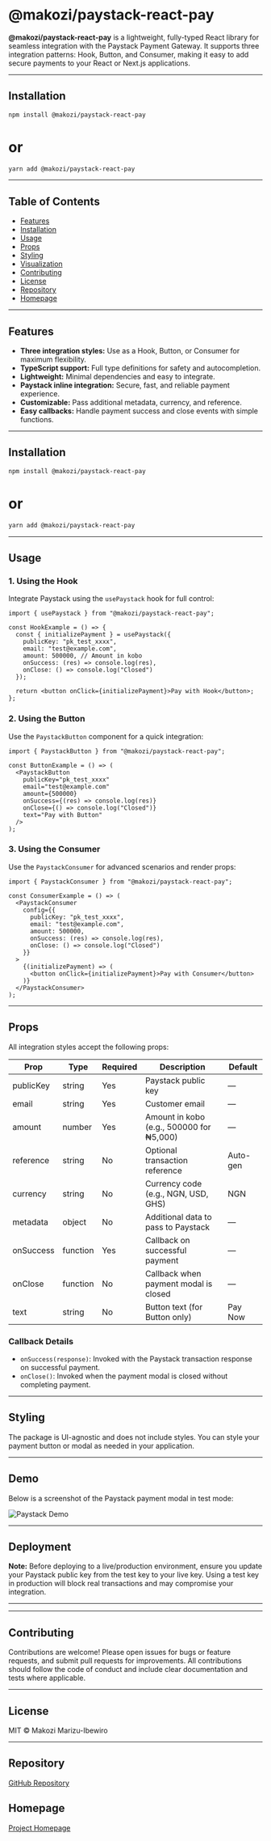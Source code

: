 
# @makozi/paystack-react-pay

**@makozi/paystack-react-pay** is a lightweight, fully-typed React library for seamless integration with the Paystack Payment Gateway. It supports three integration patterns: Hook, Button, and Consumer, making it easy to add secure payments to your React or Next.js applications.

---

## Installation

```bash
npm install @makozi/paystack-react-pay
```

# or

```bash
yarn add @makozi/paystack-react-pay
```

---


## Table of Contents
- [Features](#features)
- [Installation](#installation)
- [Usage](#usage)
- [Props](#props)
- [Styling](#styling)
- [Visualization](#visualization)
- [Contributing](#contributing)
- [License](#license)
- [Repository](#repository)
- [Homepage](#homepage)

---



## Features

- **Three integration styles:** Use as a Hook, Button, or Consumer for maximum flexibility.
- **TypeScript support:** Full type definitions for safety and autocompletion.
- **Lightweight:** Minimal dependencies and easy to integrate.
- **Paystack inline integration:** Secure, fast, and reliable payment experience.
- **Customizable:** Pass additional metadata, currency, and reference.
- **Easy callbacks:** Handle payment success and close events with simple functions.


---

## Installation

```bash
npm install @makozi/paystack-react-pay
```

# or

```bash
yarn add @makozi/paystack-react-pay
```

---



## Usage

### 1. Using the Hook

Integrate Paystack using the `usePaystack` hook for full control:

```tsx
import { usePaystack } from "@makozi/paystack-react-pay";

const HookExample = () => {
  const { initializePayment } = usePaystack({
    publicKey: "pk_test_xxxx",
    email: "test@example.com",
    amount: 500000, // Amount in kobo
    onSuccess: (res) => console.log(res),
    onClose: () => console.log("Closed")
  });

  return <button onClick={initializePayment}>Pay with Hook</button>;
};
```

### 2. Using the Button

Use the `PaystackButton` component for a quick integration:

```tsx
import { PaystackButton } from "@makozi/paystack-react-pay";

const ButtonExample = () => (
  <PaystackButton
    publicKey="pk_test_xxxx"
    email="test@example.com"
    amount={500000}
    onSuccess={(res) => console.log(res)}
    onClose={() => console.log("Closed")}
    text="Pay with Button"
  />
);
```

### 3. Using the Consumer

Use the `PaystackConsumer` for advanced scenarios and render props:

```tsx
import { PaystackConsumer } from "@makozi/paystack-react-pay";

const ConsumerExample = () => (
  <PaystackConsumer
    config={{
      publicKey: "pk_test_xxxx",
      email: "test@example.com",
      amount: 500000,
      onSuccess: (res) => console.log(res),
      onClose: () => console.log("Closed")
    }}
  >
    {(initializePayment) => (
      <button onClick={initializePayment}>Pay with Consumer</button>
    )}
  </PaystackConsumer>
);
```


---



## Props

All integration styles accept the following props:

| Prop         | Type     | Required | Description                                 | Default   |
|--------------|----------|----------|---------------------------------------------|-----------|
| publicKey    | string   | Yes      | Paystack public key                         | —         |
| email        | string   | Yes      | Customer email                              | —         |
| amount       | number   | Yes      | Amount in kobo (e.g., 500000 for ₦5,000)    | —         |
| reference    | string   | No       | Optional transaction reference               | Auto-gen  |
| currency     | string   | No       | Currency code (e.g., NGN, USD, GHS)         | NGN       |
| metadata     | object   | No       | Additional data to pass to Paystack          | —         |
| onSuccess    | function | Yes      | Callback on successful payment               | —         |
| onClose      | function | No       | Callback when payment modal is closed        | —         |
| text         | string   | No       | Button text (for Button only)                | Pay Now   |

### Callback Details

- `onSuccess(response)`: Invoked with the Paystack transaction response on successful payment.
- `onClose()`: Invoked when the payment modal is closed without completing payment.


---


## Styling

The package is UI-agnostic and does not include styles. You can style your payment button or modal as needed in your application.

---

## Demo

Below is a screenshot of the Paystack payment modal in test mode:

![Paystack Demo]({D165EDE8-E043-4FE6-8D32-41F01353BFE1}.png)

---

## Deployment

**Note:** Before deploying to a live/production environment, ensure you update your Paystack public key from the test key to your live key. Using a test key in production will block real transactions and may compromise your integration.

---





---

## Contributing

Contributions are welcome! Please open issues for bugs or feature requests, and submit pull requests for improvements. All contributions should follow the code of conduct and include clear documentation and tests where applicable.

---

## License

MIT © Makozi Marizu-Ibewiro


---

## Repository

[GitHub Repository](https://github.com/makozi/paystack-react-pay)

## Homepage

[Project Homepage](https://github.com/makozi/paystack-react-pay)

 